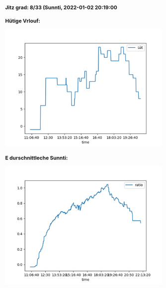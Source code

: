 ### Jitz grad: 8/33 (Sunnti, 2022-01-02 20:19:00

### Hütige Vrlouf:
![Graph](Today.png)

### E durschnittleche Sunnti:
![Graph](Sunnti.png)